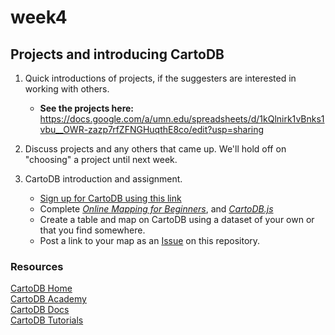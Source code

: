 # week4
## Projects and introducing CartoDB



1. Quick introductions of projects, if the suggesters are interested in working with others. 

    - **See the projects here:**  
     https://docs.google.com/a/umn.edu/spreadsheets/d/1kQlnirk1vBnks1vbu__OWR-zazp7rfZFNGHuqthE8co/edit?usp=sharing

2. Discuss projects and any others that came up. We'll hold off on "choosing" a project until next week.
3. CartoDB introduction and assignment.
    - [Sign up for CartoDB using this link](https://cartodb.com/signup?plan=academy)
    - Complete [*Online Mapping for Beginners*](http://academy.cartodb.com/courses/01-beginners-course.html), and [*CartoDB.js*](http://academy.cartodb.com/courses/03-cartodbjs-ground-up.html)
    - Create a table and map on CartoDB using a dataset of your own or that you find somewhere.
    - Post a link to your map as an [Issue](https://github.com/umn-gis-5574/week4/issues) on this repository.

### Resources
  
[CartoDB Home](https://cartodb.com/)    
[CartoDB Academy](http://academy.cartodb.com/)  
[CartoDB Docs](http://docs.cartodb.com/)  
[CartoDB Tutorials](http://docs.cartodb.com/tutorials.html)  
